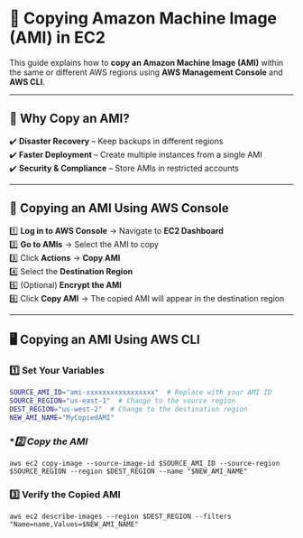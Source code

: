 # 🚀 Copying Amazon Machine Image (AMI) in EC2  

This guide explains how to **copy an Amazon Machine Image (AMI)** within the same or different AWS regions using **AWS Management Console** and **AWS CLI**.  

---

## 📌 Why Copy an AMI?  
✔️ **Disaster Recovery** – Keep backups in different regions  
✔️ **Faster Deployment** – Create multiple instances from a single AMI  
✔️ **Security & Compliance** – Store AMIs in restricted accounts  

---

## 🔧 Copying an AMI Using AWS Console  

1️⃣ **Log in to AWS Console** → Navigate to **EC2 Dashboard**  
2️⃣ **Go to AMIs** → Select the AMI to copy  
3️⃣ Click **Actions** → **Copy AMI**  
4️⃣ Select the **Destination Region**  
5️⃣ (Optional) **Encrypt the AMI**  
6️⃣ Click **Copy AMI** → The copied AMI will appear in the destination region  

---

## 🖥️ Copying an AMI Using AWS CLI  

### **1️⃣ Set Your Variables**  
```sh
SOURCE_AMI_ID="ami-xxxxxxxxxxxxxxxxx"  # Replace with your AMI ID
SOURCE_REGION="us-east-1"  # Change to the source region
DEST_REGION="us-west-2"  # Change to the destination region
NEW_AMI_NAME="MyCopiedAMI"
```

### **2️⃣ Copy the AMI* 
```ssh
aws ec2 copy-image --source-image-id $SOURCE_AMI_ID --source-region $SOURCE_REGION --region $DEST_REGION --name "$NEW_AMI_NAME"
```

### **3️⃣ Verify the Copied AMI**  
```ssh
aws ec2 describe-images --region $DEST_REGION --filters "Name=name,Values=$NEW_AMI_NAME"
```
